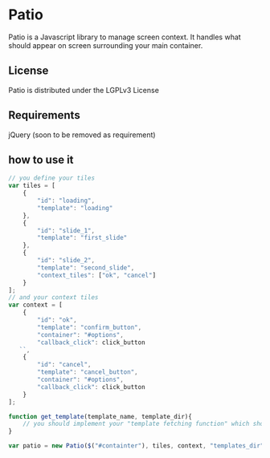 # Patio

Patio is a Javascript library to manage screen context. It handles what should appear on screen surrounding your main container.

## License
Patio is distributed under the LGPLv3 License

## Requirements
jQuery (soon to be removed as requirement)

## how to use it

```javascript
// you define your tiles
var tiles = [
    {
        "id": "loading",
        "template": "loading"
    },
    {
        "id": "slide_1",
        "template": "first_slide"
    },
    {
        "id": "slide_2",
        "template": "second_slide",
        "context_tiles": ["ok", "cancel"]
    }
];
// and your context tiles
var context = [
    {
        "id": "ok",
        "template": "confirm_button",
        "container": "#options",
        "callback_click": click_button
   ``,
    {
        "id": "cancel",
        "template": "cancel_button",
        "container": "#options",
        "callback_click": click_button
    }
];

function get_template(template_name, template_dir){
    // you should implement your "template fetching function" which shoud return a function that renders the template (we use Handlebars)
}

var patio = new Patio($("#containter"), tiles, context, "templates_dir");
````
